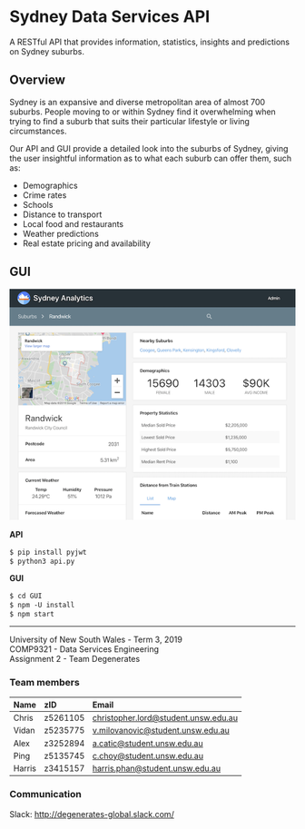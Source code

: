 # Sydney Data Services API

A RESTful API that provides information, statistics, insights and predictions on Sydney suburbs.

## Overview

Sydney is an expansive and diverse metropolitan area of almost 700 suburbs. People moving to or within Sydney find it overwhelming when trying to find a suburb that suits their particular lifestyle or living circumstances.   

Our API and GUI provide a detailed look into the suburbs of Sydney, giving the user insightful information as to what each suburb can offer them, such as:
* Demographics
* Crime rates
* Schools
* Distance to transport
* Local food and restaurants 
* Weather predictions
* Real estate pricing and availability

## GUI

![Website](docs/web-preview-small.png)

**API**
```
$ pip install pyjwt
$ python3 api.py
```

**GUI**
```
$ cd GUI
$ npm -U install
$ npm start
```

---

University of New South Wales - Term 3, 2019  
COMP9321 - Data Services Engineering  
Assignment 2 - Team Degenerates

### Team members

| Name | zID | Email |
| :--- | :--- | :--- |
| Chris | z5261105 | christopher.lord@student.unsw.edu.au |
| Vidan | z5235775 | v.milovanovic@student.unsw.edu.au |
| Alex | z3252894 | a.catic@student.unsw.edu.au |
| Ping | z5135745 | c.choy@student.unsw.edu.au |
| Harris | z3415157 | harris.phan@student.unsw.edu.au |

### Communication

Slack: http://degenerates-global.slack.com/
